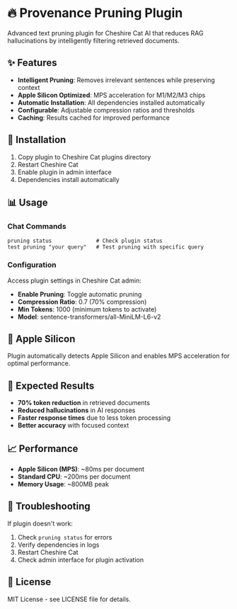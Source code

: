 # 🔥 Provenance Pruning Plugin

Advanced text pruning plugin for Cheshire Cat AI that reduces RAG hallucinations by intelligently filtering retrieved documents.

## ✨ Features

- **Intelligent Pruning**: Removes irrelevant sentences while preserving context
- **Apple Silicon Optimized**: MPS acceleration for M1/M2/M3 chips
- **Automatic Installation**: All dependencies installed automatically
- **Configurable**: Adjustable compression ratios and thresholds
- **Caching**: Results cached for improved performance

## 🚀 Installation

1. Copy plugin to Cheshire Cat plugins directory
2. Restart Cheshire Cat
3. Enable plugin in admin interface
4. Dependencies install automatically

## 📊 Usage

### Chat Commands

```
pruning status              # Check plugin status
test pruning "your query"   # Test pruning with specific query
```

### Configuration

Access plugin settings in Cheshire Cat admin:

- **Enable Pruning**: Toggle automatic pruning
- **Compression Ratio**: 0.7 (70% compression)
- **Min Tokens**: 1000 (minimum tokens to activate)
- **Model**: sentence-transformers/all-MiniLM-L6-v2

## 🍎 Apple Silicon

Plugin automatically detects Apple Silicon and enables MPS acceleration for optimal performance.

## 🎯 Expected Results

- **70% token reduction** in retrieved documents
- **Reduced hallucinations** in AI responses
- **Faster response times** due to less token processing
- **Better accuracy** with focused context

## 📈 Performance

- **Apple Silicon (MPS)**: ~80ms per document
- **Standard CPU**: ~200ms per document
- **Memory Usage**: ~800MB peak

## 🔧 Troubleshooting

If plugin doesn't work:
1. Check `pruning status` for errors
2. Verify dependencies in logs
3. Restart Cheshire Cat
4. Check admin interface for plugin activation

## 📝 License

MIT License - see LICENSE file for details.
